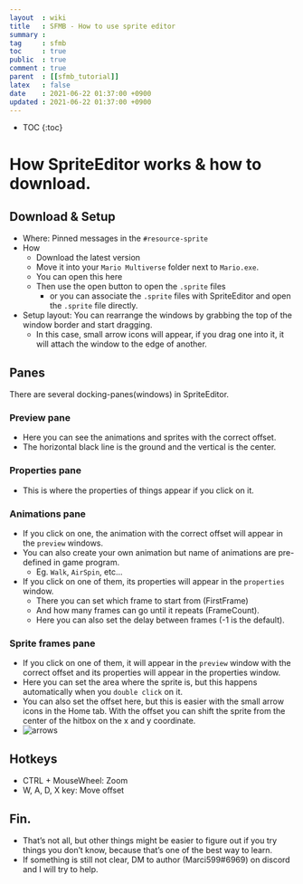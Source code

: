 ```yaml
---
layout  : wiki
title   : SFMB - How to use sprite editor
summary : 
tag     : sfmb
toc     : true
public  : true
comment : true
parent  : [[sfmb_tutorial]]
latex   : false
date    : 2021-06-22 01:37:00 +0900 
updated : 2021-06-22 01:37:00 +0900
---
```

* TOC
{:toc}

# How SpriteEditor works & how to download. 

## Download & Setup
- Where: Pinned messages in the `#resource-sprite`
- How
	- Download the latest version 
	- Move it into your `Mario Multiverse` folder next to `Mario.exe`.
	- You can open this here
	- Then use the open button to open the `.sprite` files
		- or you can associate the `.sprite` files with SpriteEditor and open the `.sprite` file directly.
- Setup layout: You can rearrange the windows by grabbing the top of the window border and start dragging. 
	- In this case, small arrow icons will appear, if you drag one into it, it will attach the window to the edge of another.

## Panes
There are several docking-panes(windows) in SpriteEditor. 

### Preview pane
- Here you can see the animations and sprites with the correct offset.
- The horizontal black line is the ground and the vertical is the center.

### Properties pane
- This is where the properties of things appear if you click on it.
 
### Animations pane
- If you click on one, the animation with the correct offset will appear in the `preview` windows.
- You can also create your own animation but name of animations are pre-defined in game program.
	- Eg. `Walk`, `AirSpin`, etc...
- If you click on one of them, its properties will appear in the `properties` window. 
	- There you can set which frame to start from (FirstFrame) 
	- And how many frames can go until it repeats (FrameCount). 
	- Here you can also set the delay between frames (-1 is the default).
		
### Sprite frames pane
- If you click on one of them, it will appear in the `preview` window with the correct offset and its properties will appear in the properties window. 
- Here you can set the area where the sprite is, but this happens automatically when you `double click` on it.
- You can also set the offset here, but this is easier with the small arrow icons in the Home tab. With the offset you can shift the sprite from the center of the hitbox on the x and y coordinate.
- ![arrows](https://user-images.githubusercontent.com/40640441/122793422-79da5080-d2bb-11eb-90a0-04ea0fb4d810.png)

## Hotkeys
- CTRL + MouseWheel: Zoom
- W, A, D, X key: Move offset

## Fin.
- That’s not all, but other things might be easier to figure out if you try things you don’t know, because that’s one of the best way to learn.
- If something is still not clear, DM to author (Marci599#6969) on discord and I will try to help.

